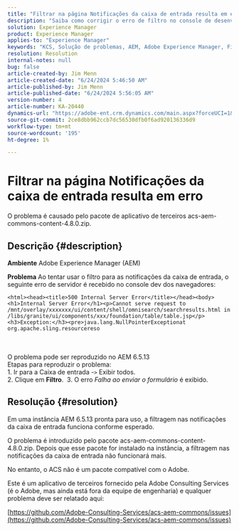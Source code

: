 ```yaml
---
title: "Filtrar na página Notificações da caixa de entrada resulta em erro"
description: "Saiba como corrigir o erro de filtro no console de desenvolvimento de navegadores ao tentar usar o filtro para notificações da caixa de entrada."
solution: Experience Manager
product: Experience Manager
applies-to: "Experience Manager"
keywords: "KCS, Solução de problemas, AEM, Adobe Experience Manager, Filtrar na página de notificações da caixa de entrada, Erro, acs-aem-commons-content-4.8.0.zip"
resolution: Resolution
internal-notes: null
bug: false
article-created-by: Jim Menn
article-created-date: "6/24/2024 5:46:50 AM"
article-published-by: Jim Menn
article-published-date: "6/24/2024 5:56:05 AM"
version-number: 4
article-number: KA-20440
dynamics-url: "https://adobe-ent.crm.dynamics.com/main.aspx?forceUCI=1&pagetype=entityrecord&etn=knowledgearticle&id=5e4eae23-ed31-ef11-8409-000d3a5a67ba"
source-git-commit: 2ce8dbb962ccb7dc56530dfb0f6ad920136336d9
workflow-type: tm+mt
source-wordcount: '195'
ht-degree: 1%

---
```


# Filtrar na página Notificações da caixa de entrada resulta em erro


O problema é causado pelo pacote de aplicativo de terceiros acs-aem-commons-content-4.8.0.zip.

## Descrição {#description}


<b>Ambiente</b>
Adobe Experience Manager (AEM)

<b>Problema</b>
Ao tentar usar o filtro para as notificações da caixa de entrada, o seguinte erro de servidor é recebido no console dev dos navegadores:


```
<html><head><title>500 Internal Server Error</title></head><body><h1>Internal Server Error</h1><p>Cannot serve request to /mnt/overlay/xxxxxxx/ui/content/shell/omnisearch/searchresults.html in /libs/granite/ui/components/xxx/foundation/table/table.jsp</p><h3>Exception:</h3><pre>java.lang.NullPointerExceptionat org.apache.sling.resourcereso
```

<br> <br>O problema pode ser reproduzido no AEM 6.5.13<br>Etapas para reproduzir o problema:<br>1. Ir para a Caixa de entrada -`>`  Exibir todos.<br>2. Clique em <b>Filtro</b>. 
3. O erro *Falha ao enviar o formulário* é exibido.

## Resolução {#resolution}


Em uma instância AEM 6.5.13 pronta para uso, a filtragem nas notificações da caixa de entrada funciona conforme esperado.

O problema é introduzido pelo pacote acs-aem-commons-content-4.8.0.zip. Depois que esse pacote for instalado na instância, a filtragem nas notificações da caixa de entrada não funcionará mais.

No entanto, o ACS não é um pacote compatível com o Adobe.

Este é um aplicativo de terceiros fornecido pela Adobe Consulting Services (é o Adobe, mas ainda está fora da equipe de engenharia) e qualquer problema deve ser relatado aqui:

[https://github.com/Adobe-Consulting-Services/acs-aem-commons/issues](https://github.com/Adobe-Consulting-Services/acs-aem-commons/issues)
